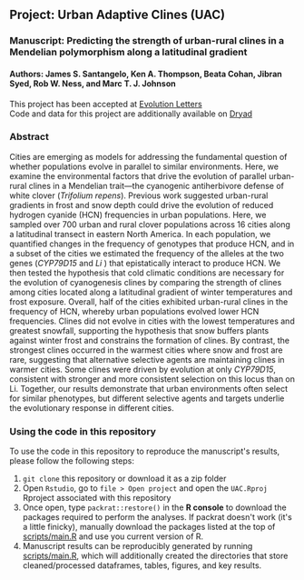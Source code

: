 ## Project: Urban Adaptive Clines (UAC)
### Manuscript: Predicting the strength of urban-rural clines in a Mendelian polymorphism along a latitudinal gradient
#### Authors: James S. Santangelo, Ken A. Thompson, Beata Cohan, Jibran Syed, Rob W. Ness, and Marc T. J. Johnson

This project has been accepted at [Evolution Letters](https://onlinelibrary.wiley.com/doi/10.1002/evl3.163) <br>
Code and data for this project are additionally available on [Dryad](https://datadryad.org/stash/dataset/doi:10.5061/dryad.4j0zpc87k)

### Abstract

Cities are emerging as models for addressing the fundamental question of
whether populations evolve in parallel to similar environments. Here, we
examine the environmental factors that drive the evolution of parallel
urban-rural clines in a Mendelian trait—the cyanogenic antiherbivore defense
of white clover (*Trifolium repens*). Previous work suggested urban-rural
gradients in frost and snow depth could drive the evolution of reduced
hydrogen cyanide (HCN) frequencies in urban populations. Here, we sampled over
700 urban and rural clover populations across 16 cities along a latitudinal
transect in eastern North America. In each population, we quantified changes
in the frequency of genotypes that produce HCN, and in a subset of the cities
we estimated the frequency of the alleles at the two genes (*CYP79D15* and *Li*
) that epistatically interact to produce HCN. We then tested the hypothesis
that cold climatic conditions are necessary for the evolution of cyanogenesis
clines by comparing the strength of clines among cities located along a
latitudinal gradient of winter temperatures and frost exposure. Overall, half
of the cities exhibited urban-rural clines in the frequency of HCN, whereby
urban populations evolved lower HCN frequencies. Clines did not evolve in
cities with the lowest temperatures and greatest snowfall, supporting the
hypothesis that snow buffers plants against winter frost and constrains the
formation of clines. By contrast, the strongest clines occurred in the warmest
cities where snow and frost are rare, suggesting that alternative selective
agents are maintaining clines in warmer cities. Some clines were driven by
evolution at only *CYP79D15*, consistent with stronger and more consistent
selection on this locus than on Li. Together, our results demonstrate that
urban environments often select for similar phenotypes, but different
selective agents and targets underlie the evolutionary response in different
cities.

### Using the code in this repository

To use the code in this repository to reproduce the manuscript's results, please
follow the following steps:

1. `git clone` this repository or download it as a
zip folder
2. Open `Rstudio`, go to `file > Open project` and open the
`UAC.Rproj` Rproject associated with this repository
3. Once open, type `packrat::restore()` in the **R console** to download the
packages required to perform the analyses. If packrat doesn't work (it's a
little finicky), manually download the packages listed at the top of
[scripts/main.R](scripts/main.R) and use you current version of R.
4. Manuscript results can be reproducibly generated by
running [scripts/main.R](scripts/main.R), which will additionally created the
directories that store cleaned/processed dataframes, tables, figures, and key
results.

